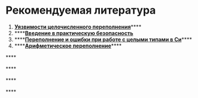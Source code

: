 # Рекомендуемая литература

1. [**Уязвимости целочисленного переполнения**](https://igorosa.com/uyazvimosti-celochislennogo-perepolneniya/)\*\*\*\*
2. \*\*\*\*[**Введение в практическую безопасность**](https://course.secsem.ru/wiki/%D0%92%D0%B2%D0%B5%D0%B4%D0%B5%D0%BD%D0%B8%D0%B5_%D0%B2_%D0%BF%D1%80%D0%B0%D0%BA%D1%82%D0%B8%D1%87%D0%B5%D1%81%D0%BA%D1%83%D1%8E_%D0%B1%D0%B5%D0%B7%D0%BE%D0%BF%D0%B0%D1%81%D0%BD%D0%BE%D1%81%D1%82%D1%8C_%282019%29/%D0%91%D0%B8%D0%BD%D0%B0%D1%80%D0%BD%D0%B0%D1%8F_%D1%8D%D0%BA%D1%81%D0%BF%D0%BB%D1%83%D0%B0%D1%82%D0%B0%D1%86%D0%B8%D1%8F#:~:text=Stack%20canary%20%28%20%2Dfstack%2Dprotector,%D0%9E%D1%82%20%D1%8D%D1%82%D0%BE%D0%B3%D0%BE%20%D0%BA%D0%B0%D0%BD%D0%B0%D1%80%D0%B5%D0%B9%D0%BA%D0%B0%20%D0%B8%20%D0%B7%D0%B0%D1%89%D0%B8%D1%89%D0%B0%D0%B5%D1%82.)
3. \*\*\*\*[**Переполнение и ошибки при работе с целыми типами в Си**](https://www.youtube.com/watch?v=sKrIIWS2kaY&ab_channel=%D0%A2%D0%B8%D0%BC%D0%BE%D1%84%D0%B5%D0%B9%D0%A5%D0%B8%D1%80%D1%8C%D1%8F%D0%BD%D0%BE%D0%B2)\*\*\*\*
4. \*\*\*\*[**Арифметическое переполнение**](https://www.youtube.com/watch?v=bRwsKSLAgYw&ab_channel=%D0%A2%D0%B8%D0%BC%D0%BE%D1%84%D0%B5%D0%B9%D0%A5%D0%B8%D1%80%D1%8C%D1%8F%D0%BD%D0%BE%D0%B2%D0%A2%D0%B8%D0%BC%D0%BE%D1%84%D0%B5%D0%B9%D0%A5%D0%B8%D1%80%D1%8C%D1%8F%D0%BD%D0%BE%D0%B2)\*\*\*\*

\*\*\*\*

\*\*\*\*

\*\*\*\*

\*\*\*\*

